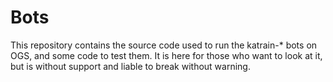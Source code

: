 # Bots
This repository contains the source code used to run the katrain-* bots on OGS,
 and some code to test them. It is here for those who want to look at it, but is without support and liable to break without warning.
